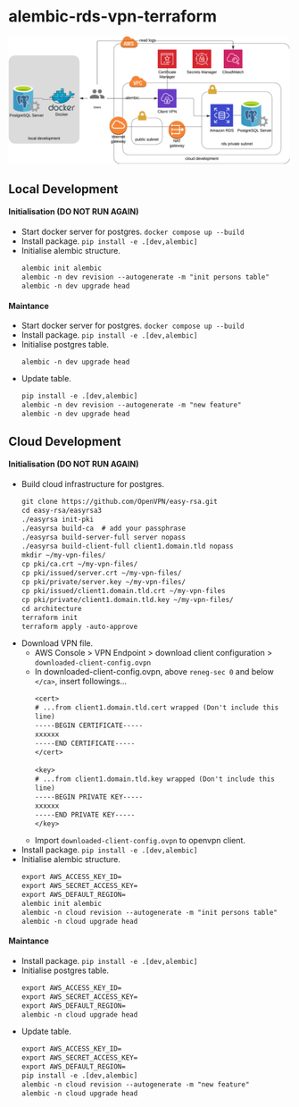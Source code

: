 # alembic-rds-vpn-terraform
![image](resources/architecture.png)

## Local Development
#### Initialisation (DO NOT RUN AGAIN)
- Start docker server for postgres. `docker compose up --build`
- Install package. `pip install -e .[dev,alembic]`
- Initialise alembic structure.
    ```
    alembic init alembic
    alembic -n dev revision --autogenerate -m "init persons table"
    alembic -n dev upgrade head
    ```
#### Maintance
- Start docker server for postgres. `docker compose up --build`
- Install package. `pip install -e .[dev,alembic]`
- Initialise postgres table.
    ```
    alembic -n dev upgrade head
    ```
- Update table.
    ```
    pip install -e .[dev,alembic]
    alembic -n dev revision --autogenerate -m "new feature"
    alembic -n dev upgrade head
    ```

## Cloud Development
#### Initialisation (DO NOT RUN AGAIN)
- Build cloud infrastructure for postgres.
    ```
    git clone https://github.com/OpenVPN/easy-rsa.git
    cd easy-rsa/easyrsa3
    ./easyrsa init-pki
    ./easyrsa build-ca  # add your passphrase
    ./easyrsa build-server-full server nopass
    ./easyrsa build-client-full client1.domain.tld nopass
    mkdir ~/my-vpn-files/
    cp pki/ca.crt ~/my-vpn-files/
    cp pki/issued/server.crt ~/my-vpn-files/
    cp pki/private/server.key ~/my-vpn-files/
    cp pki/issued/client1.domain.tld.crt ~/my-vpn-files
    cp pki/private/client1.domain.tld.key ~/my-vpn-files/
    cd architecture
    terraform init
    terraform apply -auto-approve
    ```
- Download VPN file.
    - AWS Console > VPN Endpoint > download client configuration > `downloaded-client-config.ovpn`
    - In downloaded-client-config.ovpn, above `reneg-sec 0` and below `</ca>`, insert followings...
        ```
        <cert>
        # ...from client1.domain.tld.cert wrapped (Don't include this line)
        -----BEGIN CERTIFICATE-----
        xxxxxx
        -----END CERTIFICATE-----
        </cert>

        <key>
        # ...from client1.domain.tld.key wrapped (Don't include this line)
        -----BEGIN PRIVATE KEY-----
        xxxxxx
        -----END PRIVATE KEY-----
        </key>
        ```
    - Import `downloaded-client-config.ovpn` to openvpn client.
- Install package. `pip install -e .[dev,alembic]`
- Initialise alembic structure.
    ```
    export AWS_ACCESS_KEY_ID=
    export AWS_SECRET_ACCESS_KEY=
    export AWS_DEFAULT_REGION=
    alembic init alembic
    alembic -n cloud revision --autogenerate -m "init persons table"
    alembic -n cloud upgrade head
    ```

#### Maintance
- Install package. `pip install -e .[dev,alembic]`
- Initialise postgres table.
    ```
    export AWS_ACCESS_KEY_ID=
    export AWS_SECRET_ACCESS_KEY=
    export AWS_DEFAULT_REGION=
    alembic -n cloud upgrade head
    ```
- Update table.
    ```
    export AWS_ACCESS_KEY_ID=
    export AWS_SECRET_ACCESS_KEY=
    export AWS_DEFAULT_REGION=
    pip install -e .[dev,alembic]
    alembic -n cloud revision --autogenerate -m "new feature"
    alembic -n cloud upgrade head

